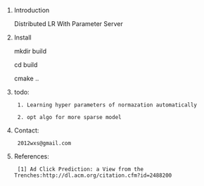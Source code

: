 1. Introduction

	Distributed LR With Parameter Server

2. Install
    
    mkdir build

    cd build 

    cmake ..
    
3. todo:

        1. Learning hyper parameters of normazation automatically

        2. opt algo for more sparse model


4. Contact:

        2012wxs@gmail.com


5. References:

        [1] Ad Click Prediction: a View from the Trenches:http://dl.acm.org/citation.cfm?id=2488200

